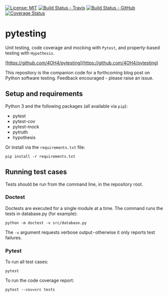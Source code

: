 [![License: MIT](https://img.shields.io/badge/License-MIT-yellow.svg)](https://opensource.org/licenses/MIT)
[![Build Status - Travis](https://travis-ci.org/4OH4/pytesting.svg?branch=master)](https://travis-ci.org/4OH4/pytesting)
[![Build Status - GitHub](https://github.com/4oh4/pytesting/workflows/pytesting/badge.svg)](https://github.com/4OH4/pytesting/actions?query=workflow%3Apytesting)
[![Coverage Status](https://coveralls.io/repos/github/4OH4/pytesting/badge.svg?branch=master)](https://coveralls.io/github/4OH4/pytesting?branch=master)

# pytesting
Unit testing, code coverage and mocking with `Pytest`, and property-based testing with `Hypothesis`.

[https://github.com/4OH4/pytesting](https://github.com/4OH4/pytesting)

This repository is the companion code for a forthcoming blog post on Python software testing. Feedback encouraged - please raise an issue.

## Setup and requirements
Python 3 and the following packages (all available via `pip`):
 - pytest
 - pytest-cov
 - pytest-mock
 - pytruth
 - hypothesis

Or install via the `requirements.txt` file:

    pip install -r requirements.txt

## Running test cases
Tests should be run from the command line, in the repository root.

### Doctest
Doctests are executed for a single module at a time. The command runs the tests in database.py (for example):

    python -m doctest -v src/database.py

The `-v` argument requests verbose output - otherwise it only reports test failures.

### Pytest
To run all test cases:

    pytest

To run the code coverage report:

    pytest --cov=src tests

